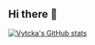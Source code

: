 ## Hi there 👋

<!--
**vytcka/vytcka** is a ✨ _special_ ✨ repository because its `README.md` (this file) appears on your GitHub profile.

Here are some ideas to get you started:

- 🔭 I’m currently working on ...
- 🌱 I’m currently learning ...
- 👯 I’m looking to collaborate on ...
- 🤔 I’m looking for help with ...
- 💬 Ask me about ...
- 📫 How to reach me: ...
- 😄 Pronouns: ...
- ⚡ Fun fact: ...
-->
[![Vytcka's GitHub stats](https://github-readme-stats-fcpv-git-master-vytckas-projects.vercel.app/api?username=anuraghazra)](https://github.com/vytcka/github-readme-stats)
